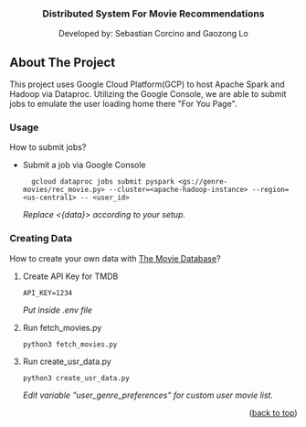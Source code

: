 <a name="readme-top"></a>

<!-- PROJECT LOGO -->
<div align="center">
  <h3 align="center">Distributed System For Movie Recommendations</h3>

  <p align="center">
   Developed by: Sebastian Corcino and Gaozong Lo
  </p>
</div>

<!-- ABOUT THE PROJECT -->

## About The Project

This project uses Google Cloud Platform(GCP) to host Apache Spark and Hadoop via Dataproc. Utilizing the Google Console, we are able to submit jobs to emulate the user loading home there "For You Page".

### Usage

How to submit jobs?

- Submit a job via Google Console

  ```
    gcloud dataproc jobs submit pyspark <gs://genre-movies/rec_movie.py> --cluster=<apache-hadoop-instance> --region=<us-central1> -- <user_id>
  ```

    _Replace <{data}> according to your setup._

### Creating Data

How to create your own data with [The Movie Database](https://developer.themoviedb.org/docs/getting-started)?

1. Create API Key for TMDB

   ```
   API_KEY=1234
   ```
    _Put inside .env file_

2. Run fetch_movies.py

    ```
    python3 fetch_movies.py
    ```

3. Run create_usr_data.py
    ```
    python3 create_usr_data.py
    ```
    _Edit variable "user_genre_preferences" for custom user movie list._
<p align="right">(<a href="#readme-top">back to top</a>)</p>
